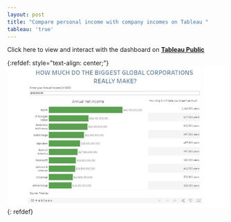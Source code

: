 ```yaml
---
layout: post
title: "Compare personal income with company incomes on Tableau "
tableau: 'true'
---
```


Click here to view and interact with the dashboard on **[Tableau Public](https://public.tableau.com/views/Comparingpersonalandcorporationincome/Dashboard?:embed=y&:display_count=yes&:origin=viz_share_link)**

{:refdef: style="text-align: center;"}
![Dashboard snapshot](/assets/tableaucorp.JPG)
{: refdef}
